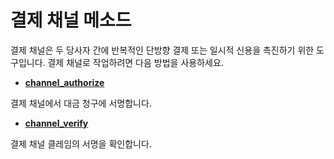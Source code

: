 # 결제 채널 메소드

결제 채널은 두 당사자 간에 반복적인 단방향 결제 또는 일시적 신용을 촉진하기 위한 도구입니다. 결제 채널로 작업하려면 다음 방법을 사용하세요.

* [**channel\_authorize**](https://xrpl.org/channel\_authorize.html)

결제 채널에서 대금 청구에 서명합니다.

* [**channel\_verify**](https://xrpl.org/channel\_verify.html)

결제 채널 클레임의 서명을 확인합니다.
